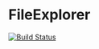 # FileExplorer

[![Build Status](https://github.com/mkoculak/FileExplorer.jl/actions/workflows/CI.yml/badge.svg?branch=master)](https://github.com/mkoculak/FileExplorer.jl/actions/workflows/CI.yml?query=branch%3Amaster)
